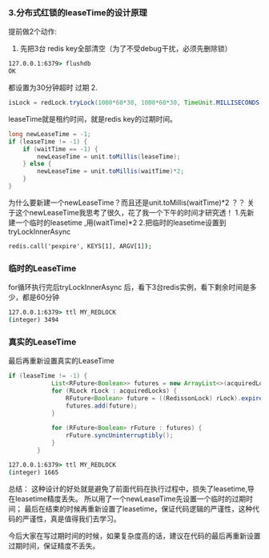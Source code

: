 ### 3.分布式红锁的leaseTime的设计原理

提前做2个动作:
1. 先把3台 redis key全部清空（为了不受debug干扰，必须先删除锁）

```cmd
127.0.0.1:6379> flushdb
OK
```
都设置为30分钟超时 过期
2. 

```java
isLock = redLock.tryLock(1000*60*30, 1000*60*30, TimeUnit.MILLISECONDS);
```

leaseTime就是租约时间，就是redis key的过期时间。
```java
long newLeaseTime = -1;
if (leaseTime != -1) {
    if (waitTime == -1) {
        newLeaseTime = unit.toMillis(leaseTime);
    } else {
        newLeaseTime = unit.toMillis(waitTime)*2;
    }
}
```
为什么要新建一个newLeaseTime？而且还是unit.toMillis(waitTime)*2 ？？ 关于这个newLeaseTime我思考了很久，花了我一个下午的时间才研究透！
1.先新建一个临时的leasetime ,用(waitTime)*2
2.把临时的leasetime设置到tryLockInnerAsync 
```cmd 
redis.call('pexpire', KEYS[1], ARGV[1]);
```

### 临时的LeaseTime
for循环执行完后tryLockInnerAsync 后，看下3台redis实例，看下剩余时间是多少，都是60分钟
```cmd
127.0.0.1:6379> ttl MY_REDLOCK
(integer) 3494
```



### 真实的LeaseTime
最后再重新设置真实的LeaseTime
```java 
if (leaseTime != -1) {
            List<RFuture<Boolean>> futures = new ArrayList<>(acquiredLocks.size());
            for (RLock rLock : acquiredLocks) {
                RFuture<Boolean> future = ((RedissonLock) rLock).expireAsync(unit.toMillis(leaseTime), TimeUnit.MILLISECONDS);
                futures.add(future);
            }
            
            for (RFuture<Boolean> rFuture : futures) {
                rFuture.syncUninterruptibly();
            }
        }
```
```cmd
127.0.0.1:6379> ttl MY_REDLOCK
(integer) 1665
```
总结：
这种设计的好处就是避免了前面代码在执行过程中，损失了leasetime,导在leasetime精度丢失。
所以用了一个newLeaseTime先设置一个临时的过期时间；
最后在结束的时候再重新设置了leasetime，保证代码逻辑的严谨性，这种代码的严谨性，真是值得我们去学习。

今后大家在写过期时间的时候，如果复杂度高的话，建议在代码的最后再重新设置过期时间，保证精度不丢失。

